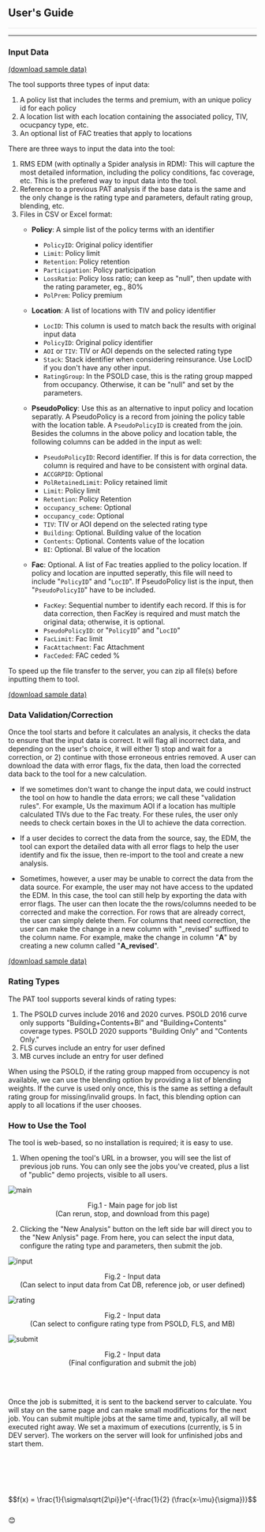 <style>
.img_r {
    -webkit-filter: invert(1);
    filter: invert(1);
    },
hr{
    color: 'white'
}
</style>

## User's Guide

<hr class='img_r'/>

---

### **Input Data**

[(download sample data)](samples/sample_data.zip)

The tool supports three types of input data:
1. A policy list that includes the terms and premium, with an unique policy id for each policy
1. A location list with each location containing the associated policy, TIV, ocucpancy type, etc.
1. An optional list of FAC treaties that apply to locations

There are three ways to input the data into the tool: 
1. RMS EDM (with optinally a Spider analysis in RDM): This will capture the most detailed information, including the policy conditions, fac coverage, etc. This is the prefered way to input data into the tool.
1. Reference to a previous PAT analysis if the base data is the same and the only change is the rating type and parameters, default rating group, blending, etc.
1. Files in CSV or Excel format:
    * **Policy**: A simple list of the policy terms with an identifier
        * `PolicyID`: Original policy identifier
        * `Limit`: Policy limit
        * `Retention`: Policy retention
        * `Participation`: Policy participation 
        * `LossRatio`: Policy loss ratio; can keep as "null", then update with the  rating parameter, eg., 80%
        * `PolPrem`: Policy premium 

    * **Location**: A list of locations with TIV and policy identifier       
        * `LocID`: This column is used to match back the results with original input data 
        * `PolicyID`: Original policy identifier
        * `AOI` or `TIV`: TIV or AOI depends on the selected rating type
        * `Stack`: Stack identifier when considering reinsurance. Use LocID if you don't have any other input. 
        * `RatingGroup`: In the PSOLD case, this is the rating group mapped from occupancy. Otherwise, it can be "null" and set by the parameters.
    
    * **PseudoPolicy**: Use this as an alternative to input policy and location separatly. A PseudoPolicy is a record from joining the policy table with the location table. A `PseudoPolicyID` is created from the join. Besides the columns in the above policy and location table, the following columns can be added in the input as well:
        * `PseudoPolicyID`: Record identifier. If this is for data correction, the column is required and have to be consistent with orginal data. 
        * `ACCGRPID`: Optional
        * `PolRetainedLimit`: Policy retained limit
        * `Limit`: Policy limit
        * `Retention`: Policy Retention
        * `occupancy_scheme`: Optional  
        * `occupancy_code`: Optional
        * `TIV`: TIV or AOI depend on the selected rating type
        * `Building`: Optional. Building value of the location
        * `Contents`: Optional. Contents value of the location
        * `BI`: Optional. BI value of the location
    
    * **Fac**: Optional. A list of Fac treaties applied to the policy location. If policy and location are inputted seperatly, this file will need to include "`PolicyID`" and "`LocID`". If PseudoPolicy list is the input, then "`PseudoPolicyID`" have to be included.
        * `FacKey`: Sequential number to identify each record. If this is for data correction, then FacKey is required and must match the original data; otherwise, it is optional.
        * `PseudoPolicyID`: or "`PolicyID`" and "`LocID`"
        * `FacLimit`: Fac limit
        * `FacAttachment`: Fac Attachment
        * `FacCeded`: FAC ceded %

To speed up the file transfer to the server, you can zip all file(s) before inputting them to tool. 

[(download sample data)](samples/sample_data.zip)

### **Data Validation/Correction**

Once the tool starts and before it calculates an analysis, it checks the data to ensure that the input data is correct. It will flag all incorrect data, and depending on the user's choice, it will either 1) stop and wait for a correction, or 2) continue with those erroneous entries removed. A user can download the data with error flags, fix the data, then load the corrected data back to the tool for a new calculation.

* If we sometimes don't want to change the input data, we could instruct the tool on how to handle the data errors; we call these "validation rules". For example, Us the maximum AOI if a location has multiple calculated TIVs due to the Fac treaty. For these rules, the user only needs to check certain boxes in the UI to achieve the data correction.

* If a user decides to correct the data from the source, say, the EDM, the tool can export the detailed data with all error flags to help the user identify and fix the issue, then re-import to the tool and create a new analysis.

* Sometimes, however, a user may be unable to correct the data from the data source. For example, the user may not have access to the updated the EDM. In this case, the tool can still help by exporting the data with error flags. The user can then locate the the rows/columns needed to be corrected and make the correction. For rows that are already correct, the user can simply delete them. For columns that need correction, the user can make the change in a new column with "_revised" suffixed to the column name. For example, make the change in column "**A**" by creating a new column called "**A_revised**".

[(download sample data)](samples/sample_data.zip)       

### **Rating Types**

The PAT tool supports several kinds of rating types:
1. The PSOLD curves include 2016 and 2020 curves. PSOLD 2016 curve only supports "Building+Contents+BI" and "Building+Contents" coverage types. PSOLD 2020 supports "Building Only" and "Contents Only."     
1. FLS curves include an entry for user defined
1. MB curves include an entry for user defined

When using the PSOLD, if the rating group mapped from occupency is not available, we can use the blending option by providing a list of blending weights. If the curve is used only once, this is the same as setting a default rating group for missing/invalid groups. In fact, this blending option can apply to all locations if the user chooses.

### **How to Use the Tool**

The tool is web-based, so no installation is required; it is easy to use. 

1. When opening the tool's URL in a browser, you will see the list of previous job runs. You can only see the jobs you've created, plus a list of "public" demo projects, visible to all users.   

<p align = "center">

![main](../../../public/images/pat_jobs.png "Main page with job list")
</p>
<p align = "center">
Fig.1 - Main page for job list<br />
(Can rerun, stop, and download from this page)
</p>


2. Clicking the "New Analysis" button on the left side bar will direct you to the "New Anlysis" page. From here, you can select the input data, configure the rating type and parameters, then submit the job.     

<p align = "center">

![input](../../../public/images/pat_input.png "Select the input data")
</p>
<p align = "center">
Fig.2 - Input data<br />
(Can select to input data from Cat DB, reference job, or user defined)
</p>

<p align = "center">

![rating](../../../public/images/pat_rating.png "Select and configure rating type")
</p>
<p align = "center">
Fig.2 - Input data<br />
(Can select to configure rating type from PSOLD, FLS, and MB)
</p>

<p align = "center">

![submit](../../../public/images/pat_submit.png "Other configuration and submit the job")
</p>
<p align = "center">
Fig.2 - Input data<br />
(Final configuration and submit the job)
</p>

<br />
<br />

Once the job is submitted, it is sent to the backend server to calculate. You will stay on the same page and can make small modifications for the next job. You can submit multiple jobs at the same time and, typically, all will be executed right away. We set a maximum of executions (currently, is 5 in DEV server). The workers on the server will look for unfinished jobs and start them. 

<br />
<br />
<br />
<br />

 
$$f(x)  = \frac{1}{\sigma\sqrt{2\pi}}e^{-\frac{1}{2} (\frac{x-\mu}{\sigma})}$$  
😊